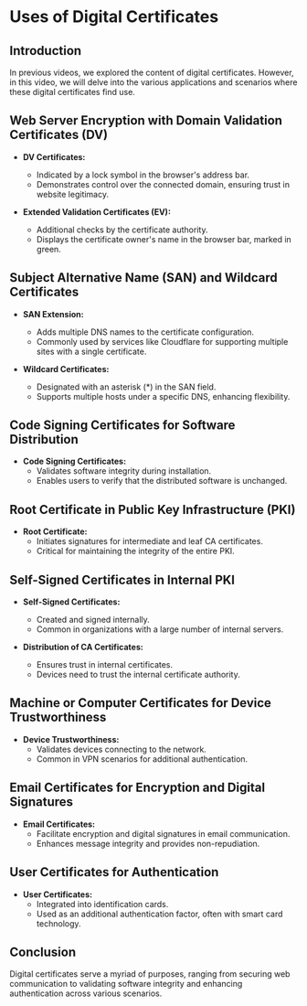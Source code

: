 # Uses of Digital Certificates

## Introduction

In previous videos, we explored the content of digital certificates. However, in this video, we will delve into the various applications and scenarios where these digital certificates find use.

## Web Server Encryption with Domain Validation Certificates (DV)

- **DV Certificates:**
	- Indicated by a lock symbol in the browser's address bar.
	- Demonstrates control over the connected domain, ensuring trust in website legitimacy.

- **Extended Validation Certificates (EV):**
	- Additional checks by the certificate authority.
	- Displays the certificate owner's name in the browser bar, marked in green.

## Subject Alternative Name (SAN) and Wildcard Certificates

- **SAN Extension:**
	- Adds multiple DNS names to the certificate configuration.
	- Commonly used by services like Cloudflare for supporting multiple sites with a single certificate.

- **Wildcard Certificates:**
	- Designated with an asterisk (*) in the SAN field.
	- Supports multiple hosts under a specific DNS, enhancing flexibility.

## Code Signing Certificates for Software Distribution

- **Code Signing Certificates:**
	- Validates software integrity during installation.
	- Enables users to verify that the distributed software is unchanged.

## Root Certificate in Public Key Infrastructure (PKI)

- **Root Certificate:**
	- Initiates signatures for intermediate and leaf CA certificates.
	- Critical for maintaining the integrity of the entire PKI.

## Self-Signed Certificates in Internal PKI

- **Self-Signed Certificates:**
	- Created and signed internally.
	- Common in organizations with a large number of internal servers.

- **Distribution of CA Certificates:**
	- Ensures trust in internal certificates.
	- Devices need to trust the internal certificate authority.

## Machine or Computer Certificates for Device Trustworthiness

- **Device Trustworthiness:**
	- Validates devices connecting to the network.
	- Common in VPN scenarios for additional authentication.

## Email Certificates for Encryption and Digital Signatures

- **Email Certificates:**
	- Facilitate encryption and digital signatures in email communication.
	- Enhances message integrity and provides non-repudiation.

## User Certificates for Authentication

- **User Certificates:**
	- Integrated into identification cards.
	- Used as an additional authentication factor, often with smart card technology.

## Conclusion

Digital certificates serve a myriad of purposes, ranging from securing web communication to validating software integrity and enhancing authentication across various scenarios.
